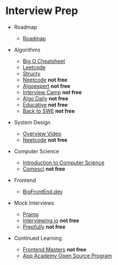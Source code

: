 # Interview Prep

- Roadmap
    - [Roadmap](https://www.codinginterview.com/interview-roadmap)

- Algorithms
    - [Big O Cheatsheet](https://cooervo.github.io/Algorithms-DataStructures-BigONotation/index.html)
    - [Leetcode](https://leetcode.com/)
    - [Structy](https://structy.net/)
    - [Neetcode](https://neetcode.io/courses/dsa-for-beginners/1) **not free**
    - [Algoexpert](https://www.algoexpert.io/product) **not free**
    - [Interview Camp](https://interviewcamp.io/courses/system-design) **not free**
    - [Algo Daily](https://algodaily.com/) **not free**
    - [Educative](https://www.educative.io/path/ace-javascript-coding-interview) **not free**
    - [Back to SWE](https://backtobackswe.com/) **not free**

- System Design
    - [Overview Video](https://www.youtube.com/watch?v=REB_eGHK_P4&t=227s)
    - [Neetcode](https://neetcode.io/courses/system-design-for-beginners/2) **not free**

- Computer Science
    - [Introduction to Computer Science](https://www.edx.org/course/introduction-computer-science-harvardx-cs50x)
    - [Compsci](https://cs.bigmachine.io/) **not free**

- Frontend
    - [BigFrontEnd.dev](https://bigfrontend.dev/) 

- Mock Interviews
    - [Pramp](https://www.pramp.com/#/)
    - [Interviewing.io](https://interviewing.io/) **not free**
    - [Prepfully](https://prepfully.com/practice-interviews) **not free**

- Continued Learning
    - [Frontend Masters](https://frontendmasters.com/) **not free**
    - [App Academy Open Source Program](https://open.appacademy.io/)
